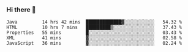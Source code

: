 ### Hi there 👋

<!--START_SECTION:waka-->

```text
Java         14 hrs 42 mins  █████████████▓░░░░░░░░░░░   54.32 %
HTML         10 hrs 7 mins   █████████▒░░░░░░░░░░░░░░░   37.43 %
Properties   55 mins         █░░░░░░░░░░░░░░░░░░░░░░░░   03.43 %
XML          41 mins         ▓░░░░░░░░░░░░░░░░░░░░░░░░   02.58 %
JavaScript   36 mins         ▓░░░░░░░░░░░░░░░░░░░░░░░░   02.24 %
```

<!--END_SECTION:waka-->


<!--
**AnkelMauCastillo/AnkelMauCastillo** is a ✨ _special_ ✨ repository because its `README.md` (this file) appears on your GitHub profile.

Here are some ideas to get you started:

- 🔭 I’m currently working on ...
- 🌱 I’m currently learning ...
- 👯 I’m looking to collaborate on ...
- 🤔 I’m looking for help with ...
- 💬 Ask me about ...
- 📫 How to reach me: ...
- 😄 Pronouns: ...
- ⚡ Fun fact: ...
-->

